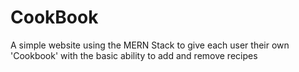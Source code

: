 # CookBook

A simple website using the MERN Stack to give each user their own 'Cookbook' with the basic ability to add and remove recipes
